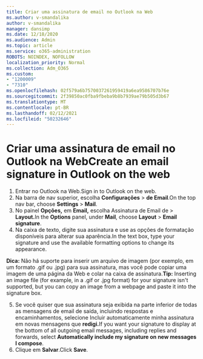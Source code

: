 ```yaml
---
title: Criar uma assinatura de email no Outlook na Web
ms.author: v-smandalika
author: v-smandalika
manager: dansimp
ms.date: 12/18/2020
ms.audience: Admin
ms.topic: article
ms.service: o365-administration
ROBOTS: NOINDEX, NOFOLLOW
localization_priority: Normal
ms.collection: Adm_O365
ms.custom:
- "1200009"
- "7310"
ms.openlocfilehash: 02f579a6b7570037261959419a6ea9586707b76e
ms.sourcegitcommit: 2f39850ac0fba9fbeba9b8b7939ae79b505d3b67
ms.translationtype: MT
ms.contentlocale: pt-BR
ms.lasthandoff: 02/12/2021
ms.locfileid: "50232646"
---
```

# <a name="create-an-email-signature-in-outlook-on-the-web"></a><span data-ttu-id="b1502-102">Criar uma assinatura de email no Outlook na Web</span><span class="sxs-lookup"><span data-stu-id="b1502-102">Create an email signature in Outlook on the web</span></span>

1. <span data-ttu-id="b1502-103">Entrar no Outlook na Web.</span><span class="sxs-lookup"><span data-stu-id="b1502-103">Sign in to Outlook on the web.</span></span>
2. <span data-ttu-id="b1502-104">Na barra de nav superior, escolha **Configurações**  >  **de Email**.</span><span class="sxs-lookup"><span data-stu-id="b1502-104">On the top nav bar, choose **Settings** > **Mail**.</span></span>
3. <span data-ttu-id="b1502-105">No painel **Opções,** em **Email,** escolha Assinatura de Email de   >  **Layout.**</span><span class="sxs-lookup"><span data-stu-id="b1502-105">In the **Options** panel, under **Mail**, choose **Layout** > **Email signature**.</span></span>
4. <span data-ttu-id="b1502-106">Na caixa de texto, digite sua assinatura e use as opções de formatação disponíveis para alterar sua aparência.</span><span class="sxs-lookup"><span data-stu-id="b1502-106">In the text box, type your signature and use the available formatting options to change its appearance.</span></span>

<span data-ttu-id="b1502-107">**Dica:** Não há suporte para inserir um arquivo de imagem (por exemplo, em um formato .gif ou .jpg) para sua assinatura, mas você pode copiar uma imagem de uma página da Web e colar na caixa de assinatura.</span><span class="sxs-lookup"><span data-stu-id="b1502-107">**Tip:** Inserting an image file (for example, in a .gif or .jpg format) for your signature isn't supported, but you can copy an image from a webpage and paste it into the signature box.</span></span>

5. <span data-ttu-id="b1502-108">Se você quiser que sua assinatura seja exibida na parte inferior de todas as mensagens de email de saída, incluindo respostas e encaminhamentos, selecione Incluir automaticamente minha assinatura em novas mensagens que **redigi.**</span><span class="sxs-lookup"><span data-stu-id="b1502-108">If you want your signature to display at the bottom of all outgoing email messages, including replies and forwards, select **Automatically include my signature on new messages I compose**.</span></span>
6. <span data-ttu-id="b1502-109">Clique em **Salvar**.</span><span class="sxs-lookup"><span data-stu-id="b1502-109">Click **Save**.</span></span>
